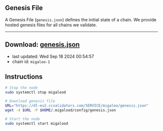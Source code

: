 ## Genesis File
A Genesis File (`genesis.json`) defines the initial state of a chain. We provide hosted genesis files for all chains we validate.

---
**Download: [genesis.json](https://dl-eu2.ccvalidators.com/SERVICE/migaloo/genesis.json)**
---

- last updated: Wed Sep 18 2024 00:54:57
- chain id: `migaloo-1`

## Instructions
```sh
# Stop the node
sudo systemctl stop migalood

# Download genesis file
URL="https://dl-eu2.ccvalidators.com/SERVICE/migaloo/genesis.json"
wget -4 $URL -P $HOME/.migalood/config/genesis.json

# Start the node
sudo systemctl start migalood
```

